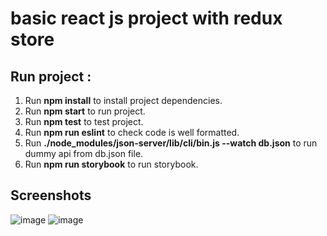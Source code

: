 # basic react js project with redux store
## Run project :
1. Run **npm install** to install project dependencies. 
2. Run **npm start** to run project.
3. Run **npm test** to test project.
4. Run **npm run eslint** to check code is well formatted.
5. Run **./node_modules/json-server/lib/cli/bin.js --watch db.json** to run dummy api from db.json file.
6. Run **npm run storybook** to run storybook.

## Screenshots
![image](https://user-images.githubusercontent.com/50098247/109939149-c858e480-7cf6-11eb-8a83-83d64b280034.png)
![image](https://user-images.githubusercontent.com/50098247/109939383-01915480-7cf7-11eb-86cd-a55a03710921.png)

